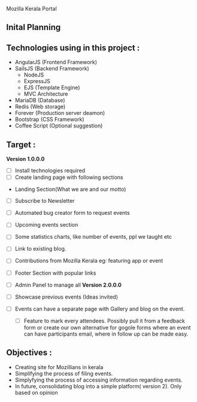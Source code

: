 Mozilla Kerala Portal

Inital Planning
---------------
## Technologies using  in this project :

- AngularJS (Frontend Framework)
- SailsJS (Backend Framework)
  - NodeJS
  - ExpressJS
  - EJS (Template Engine)
  - MVC Architecture
- MariaDB (Database)
- Redis (Web storage)
- Forever (Production server deamon)
- Bootstrap (CSS Framework)
- Coffee Script (Optional suggestion)


## Target :

**Version 1.0.0.0**

- [ ] Install technologies required
- [ ] Create landing page with following sections
- Landing Section(What we are and our motto)
-[ ] Subscribe to Newsletter
-[ ] Automated bug creator form to request events
-[ ] Upcoming events section
-[ ] Some statistics charts, like number of events, ppl we taught etc
-[ ] Link to existing blog. 
-[ ] Contributions from Mozilla Kerala eg: featuring app or event
-[ ] Footer Section with popular links
-[ ] Admin Panel to manage all
**Version 2.0.0.0**

-[ ] Showcase previous events (Ideas invited)
-[ ] Events can have a separate page with Gallery and blog on the event. 
  -[ ] Feature to mark every attendees. Possibly pull it from a feedback form or create our own alternative for gogole forms where an event can have participants email, where in follow up can be made easy.

## Objectives :

- Creating site for Mozillians in kerala
- Simplifying the process of filing events.
- Simplyfying the process of accessing information regarding events.
- In future, consolidating blog into a simple platform( version 2). Only based on opinion
